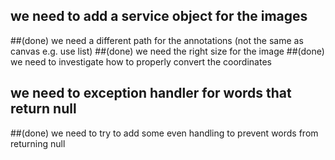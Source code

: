 
## we need to add a service object for the images
##(done) we need a different path for the annotations (not the same as canvas e.g. use list)
##(done) we need the right size for the image
##(done) we need to investigate how to properly convert the coordinates
## we need to exception handler for words that return null
##(done) we need to try to add some even handling to prevent words from returning null
